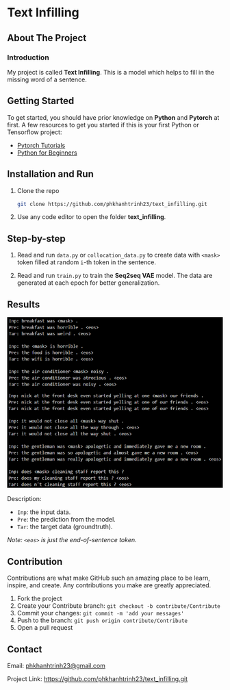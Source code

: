 # Text Infilling


## About The Project


### Introduction

My project is called **Text Infilling**. This is a model which helps to fill in the missing word of a sentence.

## Getting Started

To get started, you should have prior knowledge on **Python** and **Pytorch** at first. A few resources to get you started if this is your first Python or Tensorflow project:

- [Pytorch Tutorials](https://pytorch.org/tutorials/)
- [Python for Beginners](https://www.python.org/about/gettingstarted/)


## Installation and Run

1. Clone the repo

   ```sh
   git clone https://github.com/phkhanhtrinh23/text_infilling.git
   ```
  
2. Use any code editor to open the folder **text_infilling**.


## Step-by-step

1. Read and run `data.py` or `collocation_data.py` to create data with `<mask>` token filled at random `i`-th token in the sentence.

2. Read and run `train.py` to train the **Seq2seq VAE** model. The data are generated at each epoch for better generalization.

## Results
<img src="./output.png"/>

Description:
- `Inp`: the input data.
- `Pre`: the prediction from the model.
- `Tar`: the target data (groundtruth).

*Note: `<eos>` is just the end-of-sentence token.*


## Contribution

Contributions are what make GitHub such an amazing place to be learn, inspire, and create. Any contributions you make are greatly appreciated.

1. Fork the project
2. Create your Contribute branch: `git checkout -b contribute/Contribute`
3. Commit your changes: `git commit -m 'add your messages'`
4. Push to the branch: `git push origin contribute/Contribute`
5. Open a pull request


## Contact

Email: phkhanhtrinh23@gmail.com

Project Link: https://github.com/phkhanhtrinh23/text_infilling.git